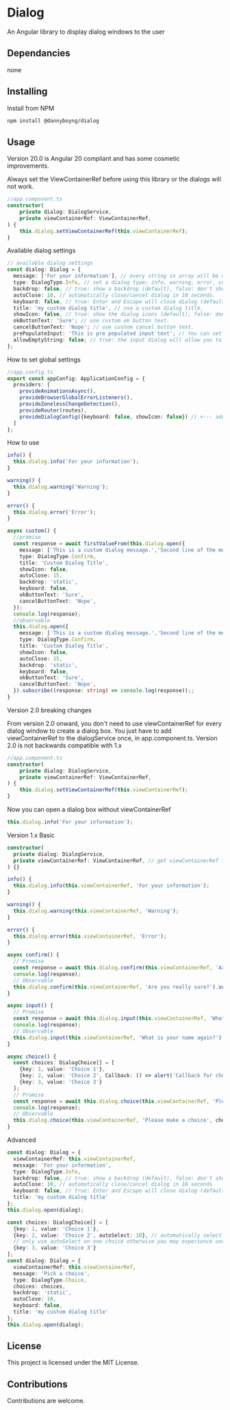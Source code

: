 # Dialog

An Angular library to display dialog windows to the user

## Dependancies

none

## Installing

Install from NPM

```bash
npm install @dannyboyng/dialog
```

## Usage

Version 20.0 is Angular 20 compliant and has some cosmetic improvements.

Always set the ViewContainerRef before using this library or the dialogs will not work.
```typescript
//app.component.ts
constructor(
    private dialog: DialogService,
    private viewContainerRef: ViewContainerRef,
) {
    this.dialog.setViewContainerRef(this.viewContainerRef);
}
```
Available dialog settings
```typescript
// available dialog settings
const dialog: Dialog = {
  message: ['For your information'], // every string in array will be on a newline.
  type: DialogType.Info, // set a dialog type; info, warning, error, confirm, input, multilineInput and choice.
  backdrop: false, // true: show a backdrop (default), false: don't show a backdrop, 'static': show backdrop but click on backdrop won't close dialog.
  autoClose: 10, // automatically close/cancel dialog in 10 seconds.
  keyboard: false, // true: Enter and Escape will close dialog (default), false: keyboard has no effect.
  title: 'my custom dialog title', // use a custom dialog title.
  showIcon: false, // true: show the dialog icons (default), false: don't show dialog icons.
  okButtonText: 'Sure'; // use custom ok button text.
  cancelButtonText: 'Nope'; // use custom cancel button text.
  prePopulateInput: 'This is pre populated input text'; // You can set a pre defined text for input dialogs.
  allowEmptyString: false; // true: the input dialog will allow you to submit an empty string (default), false: empty string is not allowed
};
```
How to set global settings
```typescript
//app.config.ts
export const appConfig: ApplicationConfig = {
  providers: [
    provideAnimationsAsync(),
    provideBrowserGlobalErrorListeners(),
    provideZonelessChangeDetection(),
    provideRouter(routes),
    provideDialogConfig({keyboard: false, showIcon: false}) // <--- add this provider to your app.config.ts to configure global dialog settings
  ]
};
```
How to use
```typescript
info() {
  this.dialog.info('For your information');
}

warning() {
  this.dialog.warning('Warning');
}

error() {
  this.dialog.error('Error');
}

async custom() {
  //promise
  const response = await firstValueFrom(this.dialog.open({
    message: ['This is a custom dialog message.','Second line of the message.'],
    type: DialogType.Confirm,
    title: 'Custom Dialog Title',
    showIcon: false,
    autoClose: 15,
    backdrop: 'static',
    keyboard: false,
    okButtonText: 'Sure',
    cancelButtonText: 'Nope',
  });
  console.log(response);
  //observable
  this.dialog.open({
    message: ['This is a custom dialog message.','Second line of the message.'],
    type: DialogType.Confirm,
    title: 'Custom Dialog Title',
    showIcon: false,
    autoClose: 15,
    backdrop: 'static',
    keyboard: false,
    okButtonText: 'Sure',
    cancelButtonText: 'Nope',
  }).subscribe((response: string) => console.log(response));;
}
```

Version 2.0 breaking changes

From version 2.0 onward, you don't need to use viewContainerRef for every dialog window to create a dialog box. You just have to add viewContainerRef to the dialogService once, in app.component.ts. Version 2.0 is not backwards compatible with 1.x
  
```typescript
//app.component.ts
constructor(
    private dialog: DialogService,
    private viewContainerRef: ViewContainerRef,
) {
    this.dialog.setViewContainerRef(this.viewContainerRef);
}
```
Now you can open a dialog box without viewContainerRef
```typescript
this.dialog.info('For your information');
```

Version 1.x
Basic

```typescript
constructor(
  private dialog: DialogService,
  private viewContainerRef: ViewContainerRef, // get viewContainerRef from Dependancy Injection
) {}

info() {
  this.dialog.info(this.viewContainerRef, 'For your information');
}

warning() {
  this.dialog.warning(this.viewContainerRef, 'Warning');
}

error() {
  this.dialog.error(this.viewContainerRef, 'Error');
}

async confirm() {
  // Promise
  const response = await this.dialog.confirm(this.viewContainerRef, 'Are you sure?').toPromise<boolean>();
  console.log(response);
  // Observable
  this.dialog.confirm(this.viewContainerRef, 'Are you really sure?').subscribe((res: boolean) => console.log(res));
}

async input() {
  // Promise
  const response = await this.dialog.input(this.viewContainerRef, 'What is your name?').toPromise<string>();
  console.log(response);
  // Observable
  this.dialog.input(this.viewContainerRef, 'What is your name again?').subscribe((res: string) => console.log(res));
}

async choice() {
  const choices: DialogChoice[] = [
    {key: 1, value: 'Choice 1'},
    {key: 2, value: 'Choice 2', Callback: () => alert('Callback for choice 2 executed.')},
    {key: 3, value: 'Choice 3'}
  ];
  // Promise
  const response = await this.dialog.choice(this.viewContainerRef, 'Please make a choice', choices).toPromise<string>();
  console.log(response);
  // Observable
  this.dialog.choice(this.viewContainerRef, 'Please make a choice', choices).subscribe((res: string) => console.log(res));
}
```

Advanced

```typescript
const dialog: Dialog = {
  viewContainerRef: this.viewContainerRef,
  message: 'For your information',
  type: DialogType.Info,
  backdrop: false, // true: show a backdrop (default), false: don't show a backdrop, 'static': show backdrop but click on backdrop won't close dialog
  autoClose: 10, // automatically close/cancel dialog in 10 seconds
  keyboard: false, // true: Enter and Escape will close dialog (default), false: keyboard has no effect
  title: 'my custom dialog title'
};
this.dialog.open(dialog);

const choices: DialogChoice[] = [
  {key: 1, value: 'Choice 1'},
  {key: 2, value: 'Choice 2', autoSelect: 10}, // automatically select choice2 in 10 seconds if no user interaction
  // only use autoSelect on one choice otherwise you may experience undefined behavior
  {key: 3, value: 'Choice 3'}
];
const dialog: Dialog = {
  viewContainerRef: this.viewContainerRef,
  message: 'Pick a choice',
  type: DialogType.Choice,
  choices: choices,
  backdrop: 'static',
  autoClose: 10,
  keyboard: false,
  title: 'my custom dialog title'
};
this.dialog.open(dialog);
```

## License

This project is licensed under the MIT License.

## Contributions

Contributions are welcome.
